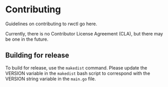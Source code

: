 # Contributing

Guidelines on contributing to rwctl go here.

Currently, there is no Contributor License Agreement (CLA), but there may be one in the future.


## Building for release

To build for release, use the `makedist` command.
Please update the VERSION variable in the `makedist` bash script to correspond with the VERSION string variable in the `main.go` file.

